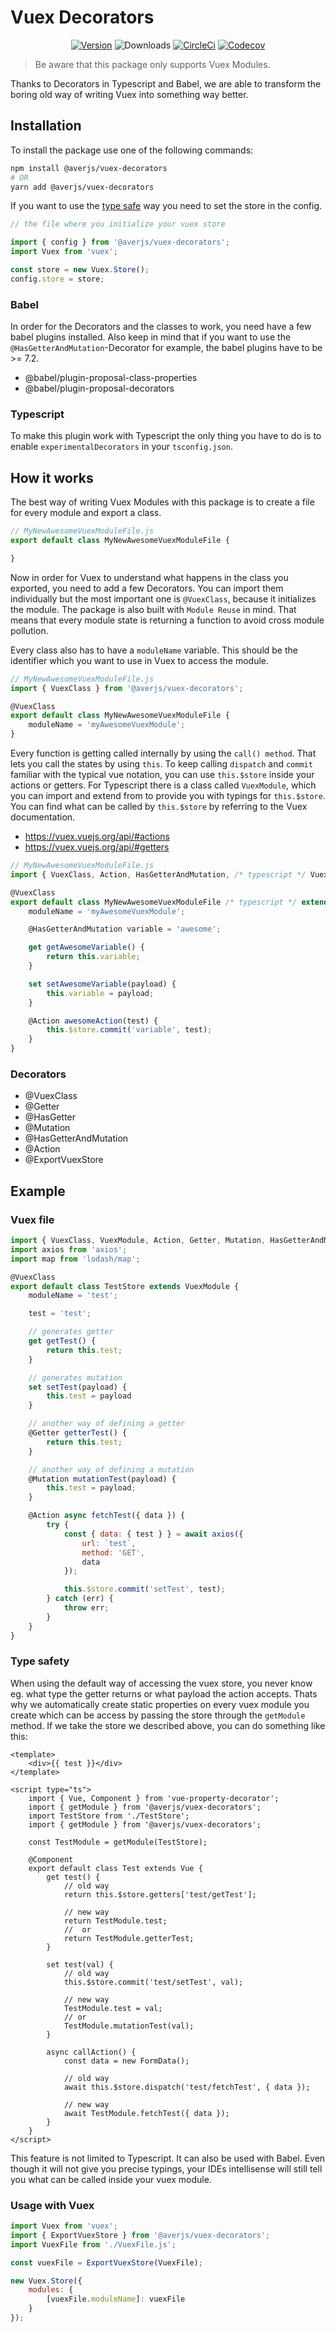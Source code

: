 # Vuex Decorators

<p align="center">
    <a href="https://www.npmjs.com/package/@averjs/vuex-decorators"><img src="https://badgen.net/npm/v/@averjs/vuex-decorators?icon=npm" alt="Version"></a>
    <img src="https://img.shields.io/npm/dm/@averjs/vuex-decorators.svg" alt="Downloads"></a>
    <a href="https://circleci.com/gh/exreplay/vuex-decorators"><img src="https://circleci.com/gh/exreplay/vuex-decorators.svg?style=shield" alt="CircleCi"></a>
    <a href="https://codecov.io/gh/exreplay/vuex-decorators"><img src="https://codecov.io/gh/exreplay/averjs-vuex-decorators/branch/development/graph/badge.svg" alt="Codecov"></a>
</p>

> Be aware that this package only supports Vuex Modules.

Thanks to Decorators in Typescript and Babel, we are able to transform the boring old way of writing Vuex into something way better.

## Installation

To install the package use one of the following commands:

```bash
npm install @averjs/vuex-decorators
# OR
yarn add @averjs/vuex-decorators
```

If you want to use the [type safe](#type-safety) way you need to set the store in the config.

```js
// the file where you initialize your vuex store

import { config } from '@averjs/vuex-decorators';
import Vuex from 'vuex';

const store = new Vuex.Store();
config.store = store;
```

### Babel

In order for the Decorators and the classes to work, you need have a few babel plugins installed. Also keep in mind that if you want to use the `@HasGetterAndMutation`-Decorator for example, the babel plugins have to be >= 7.2.

- @babel/plugin-proposal-class-properties
- @babel/plugin-proposal-decorators

### Typescript

To make this plugin work with Typescript the only thing you have to do is to enable `experimentalDecorators` in your `tsconfig.json`.

## How it works

The best way of writing Vuex Modules with this package is to create a file for every module and export a class.

```js
// MyNewAwesomeVuexModuleFile.js
export default class MyNewAwesomeVuexModuleFile {

}
```

Now in order for Vuex to understand what happens in the class you exported, you need to add a few Decorators. You can import them individually but the most important one is `@VuexClass`, because it initializes the module. The package is also built with `Module Reuse` in mind. That means that every module state is returning a function to avoid cross module pollution.

Every class also has to have a `moduleName` variable. This should be the identifier which you want to use in Vuex to access the module.

```js
// MyNewAwesomeVuexModuleFile.js
import { VuexClass } from '@averjs/vuex-decorators';

@VuexClass
export default class MyNewAwesomeVuexModuleFile {
    moduleName = 'myAwesomeVuexModule';
}
```

Every function is getting called internally by using the `call() method`. That lets you call the states by using `this`. To keep calling `dispatch` and `commit` familiar with the typical vue notation, you can use `this.$store` inside your actions or getters. For Typescript there is a class called `VuexModule`, which you can import and extend from to provide you with typings for `this.$store`. You can find what can be called by `this.$store` by referring to the Vuex documentation.

- https://vuex.vuejs.org/api/#actions
- https://vuex.vuejs.org/api/#getters

```js
// MyNewAwesomeVuexModuleFile.js
import { VuexClass, Action, HasGetterAndMutation, /* typescript */ VuexModule } from '@averjs/vuex-decorators';

@VuexClass
export default class MyNewAwesomeVuexModuleFile /* typescript */ extends VuexModule {
    moduleName = 'myAwesomeVuexModule';

    @HasGetterAndMutation variable = 'awesome';

    get getAwesomeVariable() {
        return this.variable;
    }

    set setAwesomeVariable(payload) {
        this.variable = payload;
    }

    @Action awesomeAction(test) {
        this.$store.commit('variable', test);
    }
}
```

### Decorators

- @VuexClass 
- @Getter
- @HasGetter
- @Mutation
- @HasGetterAndMutation
- @Action
- @ExportVuexStore

## Example

### Vuex file
```js
import { VuexClass, VuexModule, Action, Getter, Mutation, HasGetterAndMutation } from '@averjs/vuex-decorators';
import axios from 'axios';
import map from 'lodash/map';

@VuexClass
export default class TestStore extends VuexModule {
    moduleName = 'test';

    test = 'test';

    // generates getter
    get getTest() {
        return this.test;
    }

    // generates mutation
    set setTest(payload) {
        this.test = payload
    }

    // another way of defining a getter
    @Getter getterTest() {
        return this.test;
    }

    // another way of defining a mutation
    @Mutation mutationTest(payload) {
        this.test = payload;
    }

    @Action async fetchTest({ data }) {
        try {
            const { data: { test } } = await axios({
                url: `test`,
                method: 'GET',
                data
            });

            this.$store.commit('setTest', test);
        } catch (err) {
            throw err;
        }
    }
}

```

### Type safety

When using the default way of accessing the vuex store, you never know eg. what type the getter returns or what payload the action accepts. Thats why we automatically create static properties on every vuex module you create which can be access by passing the store through the `getModule` method. If we take the store we described above, you can do something like this:

```vue
<template>
    <div>{{ test }}</div>
</template>

<script type="ts">
    import { Vue, Component } from 'vue-property-decorator';
    import { getModule } from '@averjs/vuex-decorators';
    import TestStore from './TestStore';
    import { getModule } from '@averjs/vuex-decorators';

    const TestModule = getModule(TestStore);

    @Component
    export default class Test extends Vue {
        get test() {
            // old way
            return this.$store.getters['test/getTest'];

            // new way
            return TestModule.test;
            //  or
            return TestModule.getterTest;
        }

        set test(val) {
            // old way
            this.$store.commit('test/setTest', val);

            // new way
            TestModule.test = val;
            // or
            TestModule.mutationTest(val);
        }

        async callAction() {
            const data = new FormData();

            // old way
            await this.$store.dispatch('test/fetchTest', { data });

            // new way
            await TestModule.fetchTest({ data });
        }
    }
</script>
```

This feature is not limited to Typescript. It can also be used with Babel. Even though it will not give you precise typings, your IDEs intellisense will still tell you what can be called inside your vuex module.

### Usage with Vuex
```js
import Vuex from 'vuex';
import { ExportVuexStore } from '@averjs/vuex-decorators';
import VuexFile from './VuexFile.js';

const vuexFile = ExportVuexStore(VuexFile);

new Vuex.Store({
    modules: {
        [vuexFile.moduleName]: vuexFile
    }
});
```